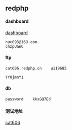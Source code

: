 ## redphp

#### dashboard

[dashboard](http://v3.redphp.cn/?a=vinfo&b=u119685)

	nuc093@163.com
	chzpUanC

####	ftp 

	cat606.redphp.cn	u119685

	YYUjmnY1

#### db

	password	kksGQ7Ed
	
#### 测试地址

[cat606](http://okdiet.com.cn.cat606.url-test.com)